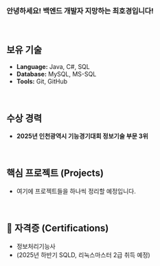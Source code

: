 ### 안녕하세요! 백엔드 개발자 지망하는 최호경입니다!
<br/>

## 보유 기술 
* **Language:** Java, C#, SQL
* **Database:** MySQL, MS-SQL
* **Tools:** Git, GitHub

<br/>

## 수상 경력
* **2025년 인천광역시 기능경기대회 정보기술 부문 3위**

<br/>

## 핵심 프로젝트 (Projects)
* 여기에 프로젝트들을 하나씩 정리할 예정입니다. 

<br/>

## 📜 자격증 (Certifications)
* 정보처리기능사
* (2025년 하반기 SQLD, 리눅스마스터 2급 취득 예정)
